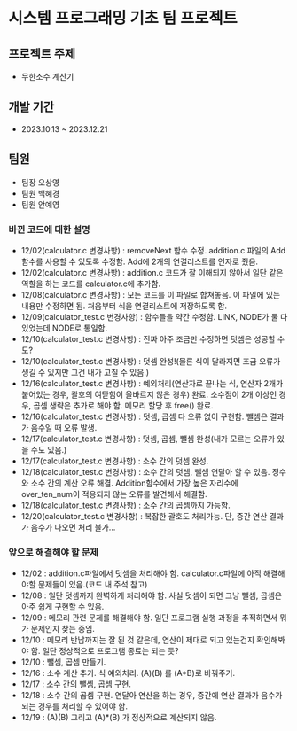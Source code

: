 # 시스템 프로그래밍 기초 팀 프로젝트

## 프로젝트 주제
- 무한소수 계산기

## 개발 기간
- 2023.10.13 ~ 2023.12.21

## 팀원
- 팀장 오상영
- 팀원 백혜경
- 팀원 안예영

### 바뀐 코드에 대한 설명
- 12/02(calculator.c 변경사항) : removeNext 함수 수정. addition.c 파일의 Add함수를 사용할 수 있도록 수정함. Add에 2개의 연결리스트를 인자로 줬음.
- 12/02(calculator.c 변경사항) : addition.c 코드가 잘 이해되지 않아서 일단 같은 역할을 하는 코드를 calculator.c에 추가함.
- 12/08(calculator.c 변경사항) : 모든 코드를 이 파일로 합쳐놓음. 이 파일에 있는 내용만 수정하면 됨. 처음부터 식을 연결리스트에 저장하도록 함.
- 12/09(calculator_test.c 변경사항) : 함수들을 약간 수정함. LINK, NODE가 둘 다 있었는데 NODE로 통일함.
- 12/10(calculator_test.c 변경사항) : 진짜 아주 조금만 수정하면 덧셈은 성공할 수도?
- 12/10(calculator_test.c 변경사항) : 덧셈 완성!(물론 식이 달라지면 조금 오류가 생길 수 있지만 그건 내가 고칠 수 있음.)
- 12/16(calculator_test.c 변경사항) : 예외처리(연산자로 끝나는 식, 연산자 2개가 붙어있는 경우, 괄호의 여닫힘이 올바르지 않은 경우) 완료. 소수점이 2개 이상인 경우, 곱셈 생략은 추가로 해야 함. 메모리 할당 후 free() 완료.
- 12/16(calculator_test.c 변경사항) : 덧셈, 곱셈 다 오류 없이 구현함. 뺄셈은 결과가 음수일 때 오류 발생.
- 12/17(calculator_test.c 변경사항) : 덧셈, 곱셈, 뺄셈 완성(내가 모르는 오류가 있을 수도 있음.)
- 12/17(calculator_test.c 변경사항) : 소수 간의 덧셈 완성.
- 12/18(calculator_test.c 변경사항) : 소수 간의 덧셈, 뺄셈 연달아 할 수 있음. 정수와 소수 간의 계산 오류 해결. Addition함수에서 가장 높은 자리수에 over_ten_num이 적용되지 않는 오류를 발견해서 해결함.
- 12/18(calculator_test.c 변경사항) : 소수 간의 곱셈까지 가능함.
- 12/20(calculator_test.c 변경사항) : 복잡한 괄호도 처리가능. 단, 중간 연산 결과가 음수가 나오면 처리 불가...
### 앞으로 해결해야 할 문제
- 12/02 : addition.c파일에서 덧셈을 처리해야 함. calculator.c파일에 아직 해결해야할 문제들이 있음.(코드 내 주석 참고)
- 12/08 : 일단 덧셈까지 완벽하게 처리해야 함. 사실 덧셈이 되면 그냥 뺄셈, 곱셈은 아주 쉽게 구현할 수 있음.
- 12/09 : 메모리 관련 문제를 해결해야 함. 일단 프로그램 실행 과정을 추적하면서 뭐가 문제인지 찾는 중임.
- 12/10 : 메모리 반납까지는 잘 된 것 같은데, 연산이 제대로 되고 있는건지 확인해봐야 함. 일단 정상적으로 프로그램 종료는 되는 듯?
- 12/10 : 뺄셈, 곱셈 만들기.
- 12/16 : 소수 계산 추가. 식 예외처리. (A)(B) 를 (A*B)로 바꿔주기.
- 12/17 : 소수 간의 뺄셈, 곱셈 구현.
- 12/18 : 소수 간의 곱셈 구현. 연달아 연산을 하는 경우, 중간에 연산 결과가 음수가 되는 경우를 처리할 수 있어야 함.
- 12/19 : (A)(B) 그리고 (A)*(B) 가 정상적으로 계산되지 않음.

